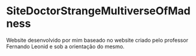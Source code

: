 # SiteDoctorStrangeMultiverseOfMadness
Website desenvolvido por mim baseado no website criado pelo professor Fernando Leonid e sob a orientação do mesmo.
